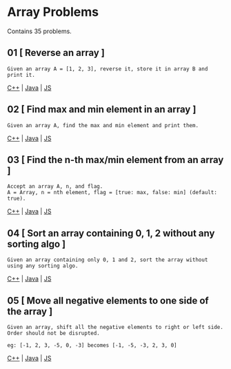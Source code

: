 # Array Problems

Contains 35 problems.

## 01 [ Reverse an array ]
```
Given an array A = [1, 2, 3], reverse it, store it in array B and print it.
```
[C++](./Prob01/Prob01.cpp) | [Java](./Prob01/Prob01.java) | [JS](./Prob01/Prob01.js)

## 02 [ Find max and min element in an array ]
```
Given an array A, find the max and min element and print them.
```
[C++](./Prob02/Prob02.cpp) | [Java](./Prob02/Prob02.java) | [JS](./Prob02/Prob02.js)

## 03 [ Find the n-th max/min element from an array ]
```
Accept an array A, n, and flag.
A = Array, n = nth element, flag = [true: max, false: min] (default: true).
```
[C++](./Prob03/Prob03.cpp) | [Java](./Prob03/Prob03.java) | [JS](./Prob03/Prob03.js)

## 04 [ Sort an array containing 0, 1, 2 without any sorting algo ]
```
Given an array containing only 0, 1 and 2, sort the array without using any sorting algo.
```
[C++](./Prob04/Prob04.cpp) | [Java](./Prob04/Prob04.java) | [JS](./Prob04/Prob04.js)

## 05 [ Move all negative elements to one side of the array ]
```
Given an array, shift all the negative elements to right or left side.
Order should not be disrupted.

eg: [-1, 2, 3, -5, 0, -3] becomes [-1, -5, -3, 2, 3, 0]
```
[C++](./Prob05/Prob05.cpp) | [Java]() | [JS]()